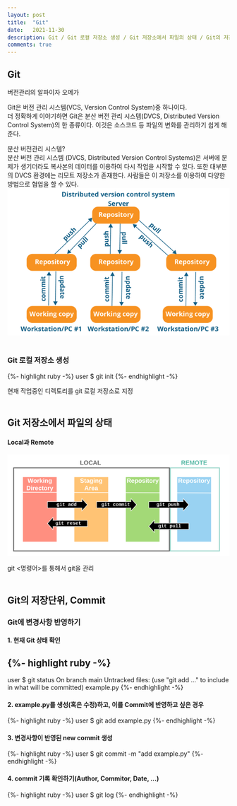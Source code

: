 ```yaml
---
layout: post
title:  "Git"
date:   2021-11-30
description: Git / Git 로컬 저장소 생성 / Git 저장소에서 파일의 상태 / Git의 저장단위 / Commit
comments: true
---
```


## Git 
<p>버전관리의 알파이자 오메가</p>

Git은 버전 관리 시스템(VCS, Version Control System)중 하나이다.<br>
더 정확하게 이야기하면 Git은 분산 버전 관리 시스템(DVCS, Distributed Version Control System)의 한 종류이다. 이것은 소스코드 등 파일의 변화를 관리하기 쉽게 해준다.

분산 버전관리 시스템?<br>
분산 버전 관리 시스템 (DVCS, Distributed Version Control Systems)은 서버에 문제가 생기더라도 복사본의 데이터를 이용하여 다시 작업을 시작할 수 있다. 또한 대부분의 DVCS 환경에는 리모트 저장소가 존재한다. 사람들은 이 저장소를 이용하여 다양한 방법으로 협업을 할 수 있다.
<img src="/assets/img/distributed_version_control_system.png"><img>
<br>
<br>

### Git 로컬 저장소 생성
{%- highlight ruby -%}
user $ git init
{%- endhighlight -%}

현재 작업중인 디렉토리를 git 로컬 저장소로 지정
<br>
<br>

## Git 저장소에서 파일의 상태<br>
#### Local과 Remote
<img src="/assets/img/local_remote.PNG"><img>

git <명령어>를 통해서 git을 관리
<br>
<br>

## Git의 저장단위, Commit<br>
### Git에 변경사항 반영하기<br>
#### 1. 현재 Git 상태 확인
{%- highlight ruby -%}
----
user $ git status
On branch main
Untracked files:
    (use "git add <file>..." to include in what will be committed)
    example.py
{%- endhighlight -%}
<br>

#### 2. example.py를 생성(혹은 수정)하고, 이를 Commit에 반영하고 싶은 경우
{%- highlight ruby -%}
user $ git add example.py
{%- endhighlight -%}
<br>

#### 3. 변경사항이 반영된 new commit 생성
{%- highlight ruby -%}
user $ git commit -m "add example.py"
{%- endhighlight -%}
<br>

#### 4. commit 기록 확인하기(Author, Commitor, Date, ...)
{%- highlight ruby -%}
user $ git log
{%- endhighlight -%}


